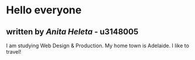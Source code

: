# Hello everyone
## written by *Anita Heleta* - u3148005 

I am studying Web Design & Production.  My home town is Adelaide. I like to travel! 

